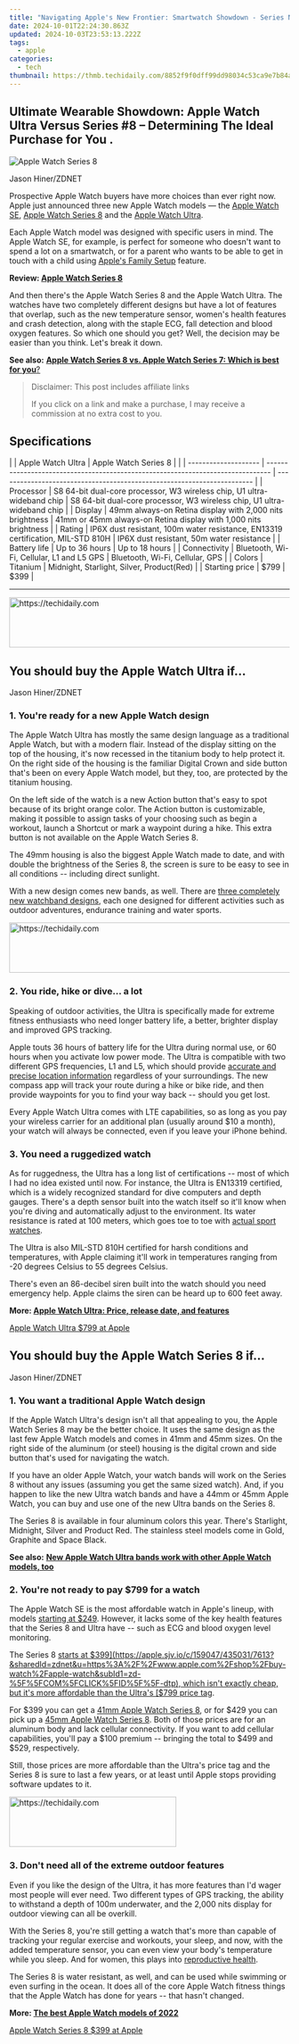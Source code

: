 ```yaml
---
title: "Navigating Apple's New Frontier: Smartwatch Showdown - Series Nine Vs. Ultra Version"
date: 2024-10-01T22:24:30.863Z
updated: 2024-10-03T23:53:13.222Z
tags:
  - apple
categories:
  - tech
thumbnail: https://thmb.techidaily.com/8852f9f0dff99dd98034c53ca9e7b84a75b979ac3b7699086866b0998ff7b7cb.jpg
---
```


## Ultimate Wearable Showdown: Apple Watch Ultra Versus Series #8 – Determining The Ideal Purchase for You .

![Apple Watch Series 8](https://www.zdnet.com/a/img/resize/4f082539e1f792d9b059e0f49a205e8ae5c535c7/2022/09/08/675c038f-0a14-43e6-ab88-3cc88698813c/apple-watch-series-8.jpg?auto=webp&width=1280)

Jason Hiner/ZDNET

Prospective Apple Watch buyers have more choices than ever right now. Apple just announced three new Apple Watch models — the [Apple Watch SE](https://apple.sjv.io/c/159047/435031/7613?&sharedId=zdnet&u=https%3A%2F%2Fwww.apple.com%2Fshop%2Fbuy-watch%2Fapple-watch-se&subId1=zd-%5F%5FCOM%5FCLICK%5FID%5F%5F-dtp), [Apple Watch Series 8](https://apple.sjv.io/c/159047/435031/7613?&sharedId=zdnet&u=https%3A%2F%2Fwww.apple.com%2Fshop%2Fbuy-watch%2Fapple-watch&subId1=zd-%5F%5FCOM%5FCLICK%5FID%5F%5F-dtp) and the [Apple Watch Ultra](https://apple.sjv.io/c/159047/435031/7613?&sharedId=zdnet&u=https%3A%2F%2Fwww.apple.com%2Fshop%2Fbuy-watch%2Fapple-watch-ultra&subId1=zd-%5F%5FCOM%5FCLICK%5FID%5F%5F-dtp). 

Each Apple Watch model was designed with specific users in mind. The Apple Watch SE, for example, is perfect for someone who doesn't want to spend a lot on a smartwatch, or for a parent who wants to be able to get in touch with a child using [Apple's Family Setup](https://support.apple.com/en-us/HT211768) feature. 

**Review: [Apple Watch Series 8](https://www.zdnet.com/article/apple-watch-series-8-review/)**

And then there's the Apple Watch Series 8 and the Apple Watch Ultra. The watches have two completely different designs but have a lot of features that overlap, such as the new temperature sensor, women's health features and crash detection, along with the staple ECG, fall detection and blood oxygen features. So which one should you get? Well, the decision may be easier than you think. Let's break it down. 

**See also:** [**Apple Watch Series 8 vs. Apple Watch Series 7: Which is best for you**?](https://www.zdnet.com/article/apple-watch-series-8-vs-apple-watch-series-7/)

>  Disclaimer: This post includes affiliate links
>
>  If you click on a link and make a purchase, I may receive a commission at no extra cost to you.
>

## Specifications

| |  Apple Watch Ultra | Apple Watch Series 8                                                            |                                                                         |
| -------------------- | ------------------------------------------------------------------------------- | ----------------------------------------------------------------------- |
| Processor            | S8 64-bit dual-core processor, W3 wireless chip, U1 ultra-wideband chip         | S8 64-bit dual-core processor, W3 wireless chip, U1 ultra-wideband chip |
| Display              | 49mm always-on Retina display with 2,000 nits brightness                        | 41mm or 45mm always-on Retina display with 1,000 nits brightness        |
| Rating               | IP6X dust resistant, 100m water resistance, EN13319 certification, MIL-STD 810H | IP6X dust resistant, 50m water resistance                               |
| Battery life         | Up to 36 hours                                                                  | Up to 18 hours                                                          |
| Connectivity         | Bluetooth, Wi-Fi, Cellular, L1 and L5 GPS                                       | Bluetooth, Wi-Fi, Cellular, GPS                                         |
| Colors               | Titanium                                                                        | Midnight, Starlight, Silver, Product(Red)                               |
| Starting price       | $799                                                                            | $399                                                                    |

---

<!-- affiliate ads begin -->
<a href="https://laganoo.pxf.io/c/5597632/1528696/16446" target="_top" id="1528696">
  <img src="//a.impactradius-go.com/display-ad/16446-1528696" border="0" alt="https://techidaily.com" width="728" height="90"/>
</a>
<img height="0" width="0" src="https://laganoo.pxf.io/i/5597632/1528696/16446" style="position:absolute;visibility:hidden;" border="0" />
<!-- affiliate ads end -->

##  You should buy the Apple Watch Ultra if…

Jason Hiner/ZDNET

### 1\. You're ready for a new Apple Watch design

The Apple Watch Ultra has mostly the same design language as a traditional Apple Watch, but with a modern flair. Instead of the display sitting on the top of the housing, it's now recessed in the titanium body to help protect it. On the right side of the housing is the familiar Digital Crown and side button that's been on every Apple Watch model, but they, too, are protected by the titanium housing. 

On the left side of the watch is a new Action button that's easy to spot because of its bright orange color. The Action button is customizable, making it possible to assign tasks of your choosing such as begin a workout, launch a Shortcut or mark a waypoint during a hike. This extra button is not available on the Apple Watch Series 8\. 

The 49mm housing is also the biggest Apple Watch made to date, and with double the brightness of the Series 8, the screen is sure to be easy to see in all conditions -- including direct sunlight. 

With a new design comes new bands, as well. There are [three completely new watchband designs](https://www.zdnet.com/article/new-apple-watch-ultra-bands-work-with-other-apple-watch-models-too/), each one designed for different activities such as outdoor adventures, endurance training and water sports. 

<!-- affiliate ads begin -->
<a href="https://aligracehair.sjv.io/c/5597632/1938750/19272" target="_top" id="1938750">
  <img src="//a.impactradius-go.com/display-ad/19272-1938750" border="0" alt="https://techidaily.com" width="728" height="90"/>
</a>
<img height="0" width="0" src="https://aligracehair.sjv.io/i/5597632/1938750/19272" style="position:absolute;visibility:hidden;" border="0" />
<!-- affiliate ads end -->

### 2\. You ride, hike or dive… a lot

Speaking of outdoor activities, the Ultra is specifically made for extreme fitness enthusiasts who need longer battery life, a better, brighter display and improved GPS tracking. 

Apple touts 36 hours of battery life for the Ultra during normal use, or 60 hours when you activate low power mode. The Ultra is compatible with two different GPS frequencies, L1 and L5, which should provide [accurate and precise location information](https://www.zdnet.com/article/what-is-l5-precision-dual-frequency-gps-why-is-apple-using-it-and-do-you-need-it) regardless of your surroundings. The new compass app will track your route during a hike or bike ride, and then provide waypoints for you to find your way back -- should you get lost. 

Every Apple Watch Ultra comes with LTE capabilities, so as long as you pay your wireless carrier for an additional plan (usually around $10 a month), your watch will always be connected, even if you leave your iPhone behind. 

### 3\. You need a ruggedized watch

As for ruggedness, the Ultra has a long list of certifications -- most of which I had no idea existed until now. For instance, the Ultra is EN13319 certified, which is a widely recognized standard for dive computers and depth gauges. There's a depth sensor built into the watch itself so it'll know when you're diving and automatically adjust to the environment. Its water resistance is rated at 100 meters, which goes toe to toe with [actual sport watches](https://www.zdnet.com/article/best-sports-watch/). 

The Ultra is also MIL-STD 810H certified for harsh conditions and temperatures, with Apple claiming it'll work in temperatures ranging from -20 degrees Celsius to 55 degrees Celsius. 

There's even an 86-decibel siren built into the watch should you need emergency help. Apple claims the siren can be heard up to 600 feet away. 

**More: [Apple Watch Ultra: Price, release date, and features](https://www.zdnet.com/article/apple-watch-ultra-price-release-date-features-colors-everything-you-need-to-know/)**

[Apple Watch Ultra $799 at Apple](https://apple.sjv.io/c/159047/435031/7613?&sharedId=zdnet&u=https%3A%2F%2Fwww.apple.com%2Fshop%2Fbuy-watch%2Fapple-watch-ultra&subId1=zd-%5F%5FCOM%5FCLICK%5FID%5F%5F-dtp)

##  You should buy the Apple Watch Series 8 if…

Jason Hiner/ZDNET

### 1\. You want a traditional Apple Watch design

If the Apple Watch Ultra's design isn't all that appealing to you, the Apple Watch Series 8 may be the better choice. It uses the same design as the last few Apple Watch models and comes in 41mm and 45mm sizes. On the right side of the aluminum (or steel) housing is the digital crown and side button that's used for navigating the watch. 

If you have an older Apple Watch, your watch bands will work on the Series 8 without any issues (assuming you get the same sized watch). And, if you happen to like the new Ultra watch bands and have a 44mm or 45mm Apple Watch, you can buy and use one of the new Ultra bands on the Series 8\. 

The Series 8 is available in four aluminum colors this year. There's Starlight, Midnight, Silver and Product Red. The stainless steel models come in Gold, Graphite and Space Black. 

**See also:** [**New Apple Watch Ultra bands work with other Apple Watch models, too**](https://www.zdnet.com/article/new-apple-watch-ultra-bands-work-with-other-apple-watch-models-too/)

### 2\. You're not ready to pay $799 for a watch

The Apple Watch SE is the most affordable watch in Apple's lineup, with models [starting at $249](https://apple.sjv.io/c/159047/435031/7613?&sharedId=zdnet&u=https%3A%2F%2Fwww.apple.com%2Fshop%2Fbuy-watch%2Fapple-watch-se&subId1=zd-%5F%5FCOM%5FCLICK%5FID%5F%5F-dtp). However, it lacks some of the key health features that the Series 8 and Ultra have -- such as ECG and blood oxygen level monitoring. 

The Series 8 [starts at $399](https://apple.sjv.io/c/159047/435031/7613?&sharedId=zdnet&u=https%3A%2F%2Fwww.apple.com%2Fshop%2Fbuy-watch%2Fapple-watch&subId1=zd-%5F%5FCOM%5FCLICK%5FID%5F%5F-dtp), which isn't exactly cheap, but it's more affordable than the Ultra's [$799 price tag](https://apple.sjv.io/c/159047/435031/7613?&sharedId=zdnet&u=https%3A%2F%2Fwww.apple.com%2Fshop%2Fbuy-watch%2Fapple-watch-ultra&subId1=zd-%5F%5FCOM%5FCLICK%5FID%5F%5F-dtp). 

For $399 you can get a [41mm Apple Watch Series 8](https://apple.sjv.io/c/159047/435031/7613?&sharedId=zdnet&u=https%3A%2F%2Fwww.apple.com%2Fshop%2Fbuy-watch%2Fapple-watch&subId1=zd-%5F%5FCOM%5FCLICK%5FID%5F%5F-dtp), or for $429 you can pick up a [45mm Apple Watch Series 8](https://apple.sjv.io/c/159047/435031/7613?&sharedId=zdnet&u=https%3A%2F%2Fwww.apple.com%2Fshop%2Fbuy-watch%2Fapple-watch&subId1=zd-%5F%5FCOM%5FCLICK%5FID%5F%5F-dtp). Both of those prices are for an aluminum body and lack cellular connectivity. If you want to add cellular capabilities, you'll pay a $100 premium -- bringing the total to $499 and $529, respectively. 

Still, those prices are more affordable than the Ultra's price tag and the Series 8 is sure to last a few years, or at least until Apple stops providing software updates to it. 

<!-- affiliate ads begin -->
<a href="https://aligracehair.sjv.io/c/5597632/1880927/19272" target="_top" id="1880927">
  <img src="//a.impactradius-go.com/display-ad/19272-1880927" border="0" alt="https://techidaily.com" width="300" height="90"/>
</a>
<img height="0" width="0" src="https://aligracehair.sjv.io/i/5597632/1880927/19272" style="position:absolute;visibility:hidden;" border="0" />
<!-- affiliate ads end -->

### 3\. Don't need all of the extreme outdoor features

Even if you like the design of the Ultra, it has more features than I'd wager most people will ever need. Two different types of GPS tracking, the ability to withstand a depth of 100m underwater, and the 2,000 nits display for outdoor viewing can all be overkill. 

With the Series 8, you're still getting a watch that's more than capable of tracking your regular exercise and workouts, your sleep, and now, with the added temperature sensor, you can even view your body's temperature while you sleep. And for women, this plays into [reproductive health](https://www.zdnet.com/article/apple-watch-series-8-body-temperature-sensor-ovulation-cycles-tracking/). 

The Series 8 is water resistant, as well, and can be used while swimming or even surfing in the ocean. It does all of the core Apple Watch fitness things that the Apple Watch has done for years -- that hasn't changed. 

**More: [The best Apple Watch models of 2022](https://www.zdnet.com/article/best-apple-watch/)**

[Apple Watch Series 8 $399 at Apple](https://apple.sjv.io/c/159047/435031/7613?&sharedId=zdnet&u=https%3A%2F%2Fwww.apple.com%2Fshop%2Fbuy-watch%2Fapple-watch&subId1=zd-%5F%5FCOM%5FCLICK%5FID%5F%5F-dtp)

<!-- affiliate ads begin -->
<span id="1516072">
					<video width="864" height="1536" style="cursor:pointer"
           poster="//a.impactradius-go.com/display-clicktoplayimage/1516072.png"
           onclick="if(!this.playClicked){this.play();this.setAttribute('controls',true);this.playClicked=true;}">
	   <source src="//a.impactradius-go.com/display-ad/16446-1516072">
	   <img src="//a.impactradius-go.com/display-clicktoplayimage/1516072.png" style="border: none; height: 100%; width: 100%; object-fit: contain">
	</video>
	<div style="width:540px;text-align:center"><a href="javascript:window.open(decodeURIComponent('https%3A%2F%2Flaganoo.pxf.io%2Fc%2F5597632%2F1516072%2F16446'), '_blank');void(0);">Click here</a></div>
</span>
<img height="0" width="0" src="https://imp.pxf.io/i/5597632/1516072/16446" style="position:absolute;visibility:hidden;" border="0" />
<!-- affiliate ads end -->

##  Alternatives to consider

Open to other Apple Watch prospects? Consider the also-new Apple Watch SE. 

[Apple Watch SE $249 at Apple](https://apple.sjv.io/c/159047/435031/7613?&sharedId=zdnet&u=https%3A%2F%2Fwww.apple.com%2Fshop%2Fbuy-watch%2Fapple-watch-se&subId1=zd-%5F%5FCOM%5FCLICK%5FID%5F%5F-dtp)

#### Featured reviews

[One of the best smart thermostats I've tested is not made by Ecobee or Amazon](https://www.zdnet.com/article/one-of-the-best-smart-thermostats-ive-tested-is-not-made-by-ecobee-or-amazon/ "One of the best smart thermostats I've tested is not made by Ecobee or Amazon")

[I demoed Apple's standard iPhone 16 and didn't envy the Pro models at all](https://www.zdnet.com/article/i-upgraded-to-the-iphone-16-plus-heres-why-its-the-model-most-people-should-buy/ "I demoed Apple's standard iPhone 16 and didn't envy the Pro models at all")

[This Lenovo laptop that transforms into an Android tablet is the most clever device I've tested](https://www.zdnet.com/article/i-tested-lenovos-windows-laptop-that-doubles-as-an-android-tablet-and-it-has-so-much-potential/ "This Lenovo laptop that transforms into an Android tablet is the most clever device I've tested")

[Forget Apple Watch Series 10: The Oura Ring is my go-to health tracker for one obvious reason](https://www.zdnet.com/article/forget-apple-watch-series-10-the-oura-ring-is-my-go-to-health-tracker-for-one-obvious-reason/ "Forget Apple Watch Series 10: The Oura Ring is my go-to health tracker for one obvious reason")

* [One of the best smart thermostats I've tested is not made by Ecobee or Amazon](https://www.zdnet.com/article/one-of-the-best-smart-thermostats-ive-tested-is-not-made-by-ecobee-or-amazon/ "One of the best smart thermostats I've tested is not made by Ecobee or Amazon")
* [I demoed Apple's standard iPhone 16 and didn't envy the Pro models at all](https://www.zdnet.com/article/i-upgraded-to-the-iphone-16-plus-heres-why-its-the-model-most-people-should-buy/ "I demoed Apple's standard iPhone 16 and didn't envy the Pro models at all")
* [This Lenovo laptop that transforms into an Android tablet is the most clever device I've tested](https://www.zdnet.com/article/i-tested-lenovos-windows-laptop-that-doubles-as-an-android-tablet-and-it-has-so-much-potential/ "This Lenovo laptop that transforms into an Android tablet is the most clever device I've tested")
* [Forget Apple Watch Series 10: The Oura Ring is my go-to health tracker for one obvious reason](https://www.zdnet.com/article/forget-apple-watch-series-10-the-oura-ring-is-my-go-to-health-tracker-for-one-obvious-reason/ "Forget Apple Watch Series 10: The Oura Ring is my go-to health tracker for one obvious reason")

<ins class="adsbygoogle"
     style="display:block"
     data-ad-format="autorelaxed"
     data-ad-client="ca-pub-7571918770474297"
     data-ad-slot="1223367746"></ins>

<ins class="adsbygoogle"
     style="display:block"
     data-ad-client="ca-pub-7571918770474297"
     data-ad-slot="8358498916"
     data-ad-format="auto"
     data-full-width-responsive="true"></ins>

<span class="atpl-alsoreadstyle">Also read:</span>
<div><ul>
<li><a href="https://fox-links.techidaily.com/new-2024-approved-fabricate-jocular-images-share-via-giphy/"><u>[New] 2024 Approved Fabricate Jocular Images, Share via Giphy</u></a></li>
<li><a href="https://tech-savvy.techidaily.com/conversational-ai-the-new-era-of-interactive-communication/"><u>Conversational AI: The New Era of Interactive Communication</u></a></li>
<li><a href="https://tech-savvy.techidaily.com/getting-to-the-frontier-of-ai-with-gpt-4-for-free/"><u>Getting to the Frontier of AI with GPT-4 for Free</u></a></li>
<li><a href="https://techidaily.com/how-to-reset-nokia-105-classic-without-the-home-button-drfone-by-drfone-reset-android-reset-android/"><u>How to Reset Nokia 105 Classic Without the Home Button | Dr.fone</u></a></li>
<li><a href="https://android-location-track.techidaily.com/in-2024-how-to-check-distance-and-radius-on-google-maps-for-your-motorola-moto-g23-drfone-by-drfone-virtual-android/"><u>In 2024, How to Check Distance and Radius on Google Maps For your Motorola Moto G23 | Dr.fone</u></a></li>
<li><a href="https://pokemon-go-android.techidaily.com/in-2024-how-to-come-up-with-the-best-pokemon-team-on-poco-x6-pro-drfone-by-drfone-virtual-android/"><u>In 2024, How to Come up With the Best Pokemon Team On Poco X6 Pro? | Dr.fone</u></a></li>
<li><a href="https://android-unlock.techidaily.com/in-2024-how-to-remove-screen-lock-pin-on-samsung-galaxy-f15-5g-like-a-pro-5-easy-ways-by-drfone-android/"><u>In 2024, How To Remove Screen Lock PIN On Samsung Galaxy F15 5G Like A Pro 5 Easy Ways</u></a></li>
<li><a href="https://phone-solutions.techidaily.com/in-2024-prevent-cross-site-tracking-on-samsung-galaxy-f54-5g-and-browser-drfone-by-drfone-virtual-android/"><u>In 2024, Prevent Cross-Site Tracking on Samsung Galaxy F54 5G and Browser | Dr.fone</u></a></li>
<li><a href="https://tech-savvy.techidaily.com/navigating-new-web-capabilities-in-gpt-3s-beta-update/"><u>Navigating New Web Capabilities in GPT-3's Beta Update</u></a></li>
<li><a href="https://tech-savvy.techidaily.com/next-gen-ai-methods-elevating-web-search-standards/"><u>Next-Gen AI Methods Elevating Web Search Standards</u></a></li>
<li><a href="https://tech-savvy.techidaily.com/nightshades-arsenal-to-outmaneuver-generative-ai-copycats/"><u>Nightshade's Arsenal to Outmaneuver Generative AI Copycats</u></a></li>
<li><a href="https://program-issues.techidaily.com/1722987870593-resolve-dayz-game-performance-dips-fast-no-hassle/"><u>Resolve DayZ Game Performance Dips Fast - No Hassle</u></a></li>
<li><a href="https://sound-issues.techidaily.com/1723015840782-sea-of-thieves-microphone-problems-solved-get-your-mic-working-again/"><u>Sea of Thieves Microphone Problems Solved: Get Your Mic Working Again</u></a></li>
<li><a href="https://tech-savvy.techidaily.com/semantic-showdown-chatgpt-versus-googles-accuracy/"><u>Semantic Showdown: ChatGPT Versus Google's Accuracy</u></a></li>
<li><a href="https://tech-savvy.techidaily.com/the-quintessential-guide-to-writing-powerful-chatgpt-prompts/"><u>The Quintessential Guide to Writing Powerful ChatGPT Prompts</u></a></li>
</ul></div>

